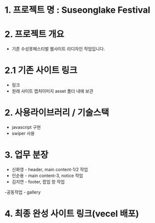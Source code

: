 # 1. 프로젝트 명 : Suseonglake Festival

# 2. 프로젝트 개요

- 기존 수성못페스티벌 웹사이트 리디자인 작업입니다.

# 2.1 기존 사이트 링크

- 링크
- 원래 사이트 캡처이미지 asset 폴더 내에 보관

# 2. 사용라이브러리 / 기술스택

- javascript 구현
- swiper 사용

# 3. 업무 분장

- 신화영 - header, main content-1/2 작업
- 인순용 - main content-3, notice 작업
- 김지연 - footer, 팝업 창 작업

-공동작업 - gallery

# 4. 최종 완성 사이트 링크(vecel 배포)
